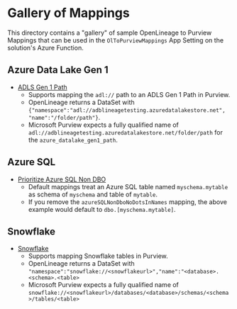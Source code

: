 # Gallery of Mappings

This directory contains a "gallery" of sample OpenLineage to Purview Mappings that can be used in the `OlToPurviewMappings` App Setting on the solution's Azure Function.

## Azure Data Lake Gen 1

* [ADLS Gen 1 Path](./adlsg1.json)
    * Supports mapping the `adl://` path to an ADLS Gen 1 Path in Purview.
    * OpenLineage returns a DataSet with `{"namespace":"adl://adblineagetesting.azuredatalakestore.net", "name":"/folder/path"}`.
    * Microsoft Purview expects a fully qualified name of `adl://adblineagetesting.azuredatalakestore.net/folder/path` for the `azure_datalake_gen1_path`.

## Azure SQL

* [Prioritize Azure SQL Non DBO](./az-sql.json)
    * Default mappings treat an Azure SQL table named `myschema.mytable` as schema of `myschema` and table of `mytable`.
    * If you remove the `azureSQLNonDboNoDotsInNames` mapping, the above example would default to `dbo.[myschema.mytable]`.

## Snowflake

* [Snowflake](./snowflake.json)
    * Supports mapping Snowflake tables in Purview.
    * OpenLineage returns a DataSet with `"namespace":"snowflake://<snowflakeurl>","name":"<database>.<schema>.<table>`
    * Microsoft Purview expects a fully qualified name of `snowflake://<snowflakeurl>/databases/<database>/schemas/<schema>/tables/<table>`